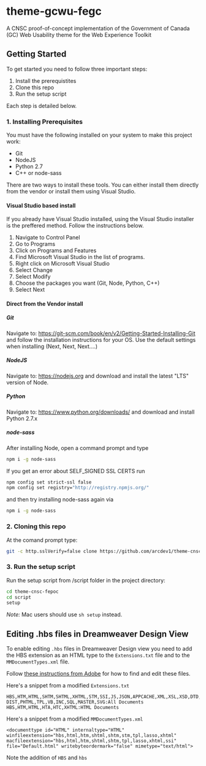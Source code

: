 theme-gcwu-fegc
===============

A CNSC proof-of-concept implementation of the Government of Canada (GC) Web Usability theme for the Web Experience Toolkit

## Getting Started

To get started you need to follow three important steps:

1. Install the prerequistites
2. Clone this repo
3. Run the setup script

Each step is detailed below.

### 1. Installing Prerequisites

You must have the following installed on your system to make this project work:

* Git
* NodeJS
* Python 2.7
* C++ or node-sass

There are two ways to install these tools. 
You can either install them directly from the vendor or install them using
Visual Studio.

#### Visual Studio based install
If you already have Visual Studio installed, using the Visual Studio 
installer is the preffered method. Follow the instructions below.

1. Navigate to Control Panel
2. Go to Programs
3. Click on Programs and Features
4. Find Microsoft Visual Studio in the list of programs.
5. Right click on Microsoft Visual Studio
6. Select Change
7. Select Modify
8. Choose the packages you want (Git, Node, Python, C++)
10. Select Next

#### Direct from the Vendor install

##### Git
Navigate to: https://git-scm.com/book/en/v2/Getting-Started-Installing-Git and follow the installation instructions for your OS. Use the default settings when installing (Next, Next, Next....)

##### NodeJS
Navigate to: https://nodejs.org and download and install the latest "LTS" version of Node.

##### Python
Navigate to: https://www.python.org/downloads/ and download and install Python 2.7.x 

##### node-sass
After installing Node, open a command prompt and type
```bash
npm i -g node-sass
```
If you get an error about SELF_SIGNED SSL CERTS run 
```bash
npm config set strict-ssl false
npm config set registry="http://registry.npmjs.org/"
```
and then try installing node-sass again via
```bash
npm i -g node-sass
```

### 2. Cloning this repo
At the comand prompt type:
```bash
git -c http.sslVerify=false clone https://github.com/arcdev1/theme-cnsc-fepoc.git
```

### 3. Run the setup script
Run the setup script from /script folder in the project directory:
```bash 
cd theme-cnsc-fepoc
cd script
setup
```

*Note:* Mac users should use `sh setup` instead.


## Editing .hbs files in Dreamweaver Design View
To enable editing `.hbs` files in Dreamweaver Design view you need to add
the HBS extension as an HTML type to the `Extensions.txt` file and to the 
`MMDocumentTypes.xml` file.

Follow [these instructions from Adobe](https://helpx.adobe.com/dreamweaver/kb/change-add-recognized-file-extensions.html) for how to find and edit these files.

Here's a snippet from a modified `Extensions.txt`
```
HBS,HTM,HTML,SHTM,SHTML,XHTML,STM,SSI,JS,JSON,APPCACHE,XML,XSL,XSD,DTD,RSS,RDF,LBI,DWT,ASP,ASA,ASPX,ASCX,ASMX,CONFIG,CS,CSS,SCSS,LESS,SASS,CFM,CFML,CFC,TLD,TXT,PHP,PHP3,PHP4,PHP5,PHP-DIST,PHTML,TPL,VB,INC,SQL,MASTER,SVG:All Documents
HBS,HTM,HTML,HTA,HTC,XHTML:HTML Documents
```

Here's a snippet from a modified `MMDocumentTypes.xml`
```
<documenttype id="HTML" internaltype="HTML" winfileextension="hbs,html,htm,shtml,shtm,stm,tpl,lasso,xhtml" macfileextension="hbs,html,htm,shtml,shtm,tpl,lasso,xhtml,ssi" file="Default.html" writebyteordermark="false" mimetype="text/html">
```

Note the addition of `HBS` and `hbs` 
